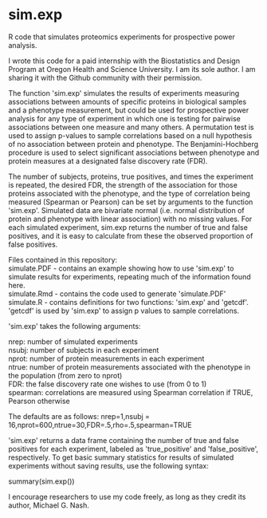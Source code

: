 # sim.exp
R code that simulates proteomics experiments for prospective power analysis.

I wrote this code for a paid internship with the Biostatistics and Design Program at Oregon Health and Science University. I am its sole author. I am sharing it with the Github community with their permission.

The function 'sim.exp' simulates the results of experiments measuring associations between amounts of specific proteins in biological samples and a phenotype measurement, but could be used for prospective power analysis for any type of experiment in which one is testing for pairwise associations between one measure and many others. A permutation test is used to assign p-values to sample correlations based on a null hypothesis of no association between protein and phenotype. The Benjamini-Hochberg procedure is used to select significant associations between phenotype and protein measures at a designated false discovery rate (FDR). 

The number of subjects, proteins, true positives, and times the experiment is repeated, the desired FDR, the strength of the association for those proteins associated with the phenotype, and the type of correlation being measured (Spearman or Pearson) can be set by arguments to the function 'sim.exp'. Simulated data are bivariate normal (i.e. normal distribution of protein and phenotype with linear association) with no missing values. For each simulated experiment, sim.exp returns the number of true and false positives, and it is easy to calculate from these the observed proportion of false positives.

Files contained in this repository:  
simulate.PDF - contains an example showing how to use 'sim.exp' to simulate results for experiments, repeating much of the information found here.  
simulate.Rmd - contains the code used to generate 'simulate.PDF'  
simulate.R - contains definitions for two functions: 'sim.exp' and 'getcdf'. 'getcdf' is used by 'sim.exp' to assign p values to sample correlations.  

'sim.exp' takes the following arguments:

nrep: number of simulated experiments  
nsubj: number of subjects in each experiment  
nprot: number of protein measurements in each experiment  
ntrue: number of protein measurements associated with the phenotype in the population (from zero to nprot)  
FDR: the false discovery rate one wishes to use (from 0 to 1)  
spearman: correlations are measured using Spearman correlation if TRUE, Pearson otherwise  

The defaults are as follows: nrep=1,nsubj = 16,nprot=600,ntrue=30,FDR=.5,rho=.5,spearman=TRUE

'sim.exp' returns a data frame containing the number of true and false positives for each experiment, labeled as 'true_positive' and 'false_positive', respectively. To get basic summary statistics for results of simulated experiments without saving results, use the following syntax:

summary(sim.exp())

I encourage researchers to use my code freely, as long as they credit its author, Michael G. Nash.
